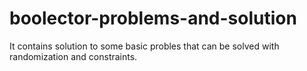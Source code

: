 # boolector-problems-and-solution
It contains solution to some basic probles that can be solved with randomization and constraints.
